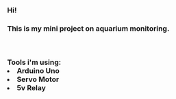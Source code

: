 <h3>Hi!<h3>
<p> This is my mini project on aquarium monitoring.</p>
<br>
<h3>Tools i'm using:
<li>Arduino Uno</li>
<li>Servo Motor</li>
<li>5v Relay</li>
</h3>
